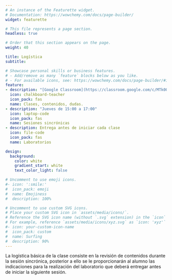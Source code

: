 ```yaml
---
# An instance of the Featurette widget.
# Documentation: https://wowchemy.com/docs/page-builder/
widget: featurette

# This file represents a page section.
headless: true

# Order that this section appears on the page.
weight: 40

title: Logística
subtitle:

# Showcase personal skills or business features.
# - Add/remove as many `feature` blocks below as you like.
# - For available icons, see: https://wowchemy.com/docs/page-builder/#icons
feature:
- description: "[Google Classroom](https://classroom.google.com/c/MTk0ODUzMDYzODc1) todo el tiempo"
  icon: chalkboard-teacher
  icon_pack: fas
  name: Clases, contenidos, dudas.
- description: "Jueves de 15:00 a 17:00"
  icon: laptop-code
  icon_pack: fas
  name: Sesiones sincrónicas
- description: Entrega antes de iniciar cada clase
  icon: file-code
  icon_pack: fas
  name: Laboratorios

design:
  background:
    color: white
    gradient_start: white
    text_color_light: false

# Uncomment to use emoji icons.
#- icon: ':smile:'
#  icon_pack: emoji
#  name: Emojiness
#  description: 100% 

# Uncomment to use custom SVG icons.
# Place your custom SVG icon in `assets/media/icons/`.
# Reference the SVG icon name (without `.svg` extension) in the `icon` field.
# For example, reference `assets/media/icons/xyz.svg` as `icon: 'xyz'`
#- icon: your-custom-icon-name
#  icon_pack: custom
#  name: Surfing
#  description: 90%
---
```


La logística básica de la clase consiste en la revisión de contenidos durante 
la sesión sincrónica, posterior a ello se le proporcionarán al alumno las 
indicaciones para la realización del laboratorio que deberá entregar antes de 
iniciar la siguiente sesión.

